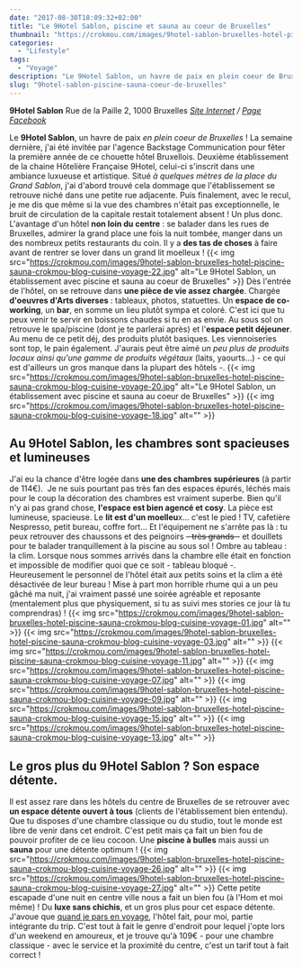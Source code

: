 ```yaml
---
date: "2017-08-30T18:09:32+02:00"
title: "Le 9Hotel Sablon, piscine et sauna au coeur de Bruxelles"
thumbnail: "https://crokmou.com/images/9hotel-sablon-bruxelles-hotel-piscine-sauna-crokmou-blog-cuisine-voyage-05.jpg"
categories:
  - "Lifestyle"
tags:
  - "Voyage"
description: "Le 9Hotel Sablon, un havre de paix en plein coeur de Bruxelles ! ... celui-ci s'inscrit dans une ambiance luxueuse et artistique. "
slug: "9hotel-sablon-piscine-sauna-coeur-de-bruxelles"
---
```


**9Hotel Sablon** Rue de la Paille 2, 1000 Bruxelles _[Site Internet](https://www.9-hotel-sablon-brussels.be/fr/) / [Page Facebook](https://www.facebook.com/9HOTELSABLON/)_

Le **9Hotel Sablon**, un havre de paix _en plein coeur de Bruxelles_ ! La semaine dernière, j'ai été invitée par l'agence Backstage Communication pour fêter la première année de ce chouette hôtel Bruxellois. Deuxième établissement de la chaine Hôtelière Française 9Hotel, celui-ci s'inscrit dans une ambiance luxueuse et artistique. Situé _à quelques mètres de la place du Grand Sablon_, j'ai d'abord trouvé cela dommage que l'établissement se retrouve niché dans une petite rue adjacente. Puis finalement, avec le recul, je me dis que même si la vue des chambres n'était pas exceptionnelle, le bruit de circulation de la capitale restait totalement absent ! Un plus donc. L'avantage d'un hôtel **non loin du centre** : se balader dans les rues de Bruxelles, admirer la grand place une fois la nuit tombée, manger dans un des nombreux petits restaurants du coin. Il y a **des tas de choses** à faire avant de rentrer se lover dans un grand lit moelleux ! {{< img src="https://crokmou.com/images/9hotel-sablon-bruxelles-hotel-piscine-sauna-crokmou-blog-cuisine-voyage-22.jpg" alt="Le 9Hotel Sablon, un établissement avec piscine et sauna au coeur de Bruxelles" >}} Dès l'entrée de l'hôtel, on se retrouve dans **une pièce de vie assez chargée**. Chargée **d'oeuvres d'Arts diverses** : tableaux, photos, statuettes. Un **espace de co-working**, un **bar**, en somme un lieu plutôt sympa et coloré. C'est ici que tu peux venir te servir en boissons chaudes si tu en as envie. Au sous sol on retrouve le spa/piscine (dont je te parlerai après) et l'**espace petit déjeuner**. Au menu de ce petit déj, des produits plutôt basiques. Les viennoiseries sont top, le pain également. J'aurais peut être aimé _un peu plus de produits locaux ainsi qu'une gamme de produits végétaux_ (laits, yaourts...) - ce qui est d'ailleurs un gros manque dans la plupart des hôtels -. {{< img src="https://crokmou.com/images/9hotel-sablon-bruxelles-hotel-piscine-sauna-crokmou-blog-cuisine-voyage-20.jpg" alt="Le 9Hotel Sablon, un établissement avec piscine et sauna au coeur de Bruxelles" >}} {{< img src="https://crokmou.com/images/9hotel-sablon-bruxelles-hotel-piscine-sauna-crokmou-blog-cuisine-voyage-18.jpg" alt="" >}}

## Au 9Hotel Sablon, les chambres sont spacieuses et lumineuses

J'ai eu la chance d'être logée dans **une des chambres supérieures** (à partir de 114€).  Je ne suis pourtant pas très fan des espaces épurés, léchés mais pour le coup la décoration des chambres est vraiment superbe. Bien qu'il n'y ai pas grand chose, **l'espace est bien agencé et cosy**. La pièce est lumineuse, spacieuse. Le **lit est d'un moelleu**x... c'est le pied ! TV, cafetière Nespresso, petit bureau, coffre fort... Et l'équipement ne s'arrête pas là : tu peux retrouver des chaussons et des peignoirs <del>- très grands -</del> et douillets pour te balader tranquillement à la piscine au sous sol ! Ombre au tableau : la clim. Lorsque nous sommes arrivés dans la chambre elle était en fonction et impossible de modifier quoi que ce soit - tableau bloqué -. Heureusement le personnel de l'hôtel était aux petits soins et la clim a été désactivée de leur bureau ! Mise à part mon horrible rhume qui a un peu gâché ma nuit, j'ai vraiment passé une soirée agréable et reposante (mentalement plus que physiquement, si tu as suivi mes stories ce jour là tu comprendras) ! {{< img src="https://crokmou.com/images/9hotel-sablon-bruxelles-hotel-piscine-sauna-crokmou-blog-cuisine-voyage-01.jpg" alt="" >}} {{< img src="https://crokmou.com/images/9hotel-sablon-bruxelles-hotel-piscine-sauna-crokmou-blog-cuisine-voyage-03.jpg" alt="" >}} {{< img src="https://crokmou.com/images/9hotel-sablon-bruxelles-hotel-piscine-sauna-crokmou-blog-cuisine-voyage-11.jpg" alt="" >}} {{< img src="https://crokmou.com/images/9hotel-sablon-bruxelles-hotel-piscine-sauna-crokmou-blog-cuisine-voyage-07.jpg" alt="" >}} {{< img src="https://crokmou.com/images/9hotel-sablon-bruxelles-hotel-piscine-sauna-crokmou-blog-cuisine-voyage-09.jpg" alt="" >}} {{< img src="https://crokmou.com/images/9hotel-sablon-bruxelles-hotel-piscine-sauna-crokmou-blog-cuisine-voyage-15.jpg" alt="" >}} {{< img src="https://crokmou.com/images/9hotel-sablon-bruxelles-hotel-piscine-sauna-crokmou-blog-cuisine-voyage-13.jpg" alt="" >}}

## **Le gros plus du 9Hotel Sablon ? Son espace détente.**

Il est assez rare dans les hôtels du centre de Bruxelles de se retrouver avec **un espace détente ouvert à tous** (clients de l'établissement bien entendu). Que tu disposes d'une chambre classique ou du studio, tout le monde est libre de venir dans cet endroit. C'est petit mais ça fait un bien fou de pouvoir profiter de ce lieu cocoon. Une **piscine à bulles** mais aussi un **sauna** pour une détente optimum ! {{< img src="https://crokmou.com/images/9hotel-sablon-bruxelles-hotel-piscine-sauna-crokmou-blog-cuisine-voyage-26.jpg" alt="" >}} {{< img src="https://crokmou.com/images/9hotel-sablon-bruxelles-hotel-piscine-sauna-crokmou-blog-cuisine-voyage-27.jpg" alt="" >}} Cette petite escapade d'une nuit en centre ville nous a fait un bien fou (à l'Hom et moi même) ! Du **luxe sans chichis**, et un gros plus pour cet espace détente. J'avoue que [quand je pars en voyage](https://crokmou.com/tag/voyage), l'hôtel fait, pour moi, partie intégrante du trip. C'est tout à fait le genre d'endroit pour lequel j'opte lors d'un weekend en amoureux, et je trouve qu'à 109€ - pour une chambre classique - avec le service et la proximité du centre, c'est un tarif tout à fait correct !